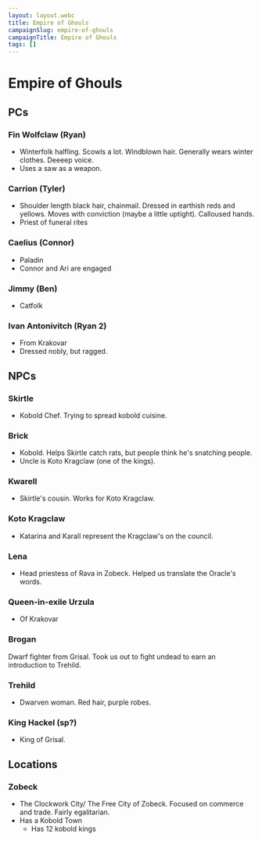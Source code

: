 ```yaml
---
layout: layout.webc
title: Empire of Ghouls
campaignSlug: empire-of-ghouls
campaignTitle: Empire of Ghouls
tags: []
---
```

# Empire of Ghouls

## PCs

### Fin Wolfclaw (Ryan)

- Winterfolk halfling. Scowls a lot. Windblown hair. Generally wears winter clothes. Deeeep voice.
- Uses a saw as a weapon.

### Carrion (Tyler)

- Shoulder length black hair, chainmail. Dressed in earthish reds and yellows. Moves with conviction (maybe a little uptight). Calloused hands.
- Priest of funeral rites

### Caelius (Connor)

- Paladin
- Connor and Ari are engaged

### Jimmy (Ben)

- Catfolk

### Ivan Antonivitch (Ryan 2)

- From Krakovar
- Dressed nobly, but ragged.

## NPCs

### Skirtle

- Kobold Chef. Trying to spread kobold cuisine.

### Brick

- Kobold. Helps Skirtle catch rats, but people think he's snatching people.
- Uncle is Koto Kragclaw (one of the kings).

### Kwarell

- Skirtle's cousin. Works for Koto Kragclaw.

### Koto Kragclaw

- Katarina and Karall represent the Kragclaw's on the council.

### Lena

- Head priestess of Rava in Zobeck. Helped us translate the Oracle's words.

### Queen-in-exile Urzula

- Of Krakovar

### Brogan

Dwarf fighter from Grisal. Took us out to fight undead to earn an introduction to Trehild.

### Trehild

- Dwarven woman. Red hair, purple robes.

### King Hackel (sp?)

- King of Grisal.

## Locations

### Zobeck

- The Clockwork City/ The Free City of Zobeck. Focused on commerce and trade. Fairly egalitarian.
- Has a Kobold Town
	- Has 12 kobold kings
